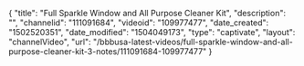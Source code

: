 {
    "title": "Full Sparkle Window and All Purpose Cleaner Kit",
    "description": "",
    "channelid": "111091684",
    "videoid": "109977477",
    "date_created": "1502520351",
    "date_modified": "1504049173",
    "type": "captivate",
    "layout": "channelVideo",
    "url": "\/bbbusa-latest-videos\/full-sparkle-window-and-all-purpose-cleaner-kit-3-notes\/111091684-109977477"
}